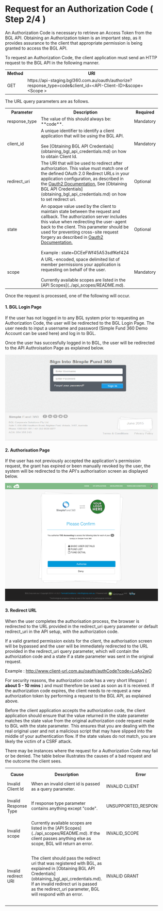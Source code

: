 # Request for an Authorization Code ( Step 2/4 )

An Authorization Code is necessary to retrieve an Access Token from the BGL API.  Obtaining an Authorization token is an important step, as it provides assurance to the client that appropriate permission is being granted to access the BGL API.

To request an Authorization Code, the client application must send an HTTP request to the BGL API in the following manner.

<table>
    <tr>
        <th>Method</th>
        <th>URI</th>
    </tr>
    <tr>
        <td>GET</td>
        <td>https://api-staging.bgl360.com.au/oauth/authorize?response_type=code&client_id=&lt;API-Client-ID&gt;&scope=&lt;Scope &gt;</td>
    </tr>
</table>

The URL query parameters are as follows.

<table>
    <tr>
        <th>Parameter</th>
        <th>Description</th>
        <th>Required</th>
    </tr>
    <tr>
        <td>response_type</td>
        <td>The value of this should always be: **code**.</td>
        <td>Mandatory</td>
    </tr>
    <tr>
        <td>client_id</td>
        <td>A unique identifier to identify a client application that will be using the BGL API.
        <br><br>See [Obtaining BGL API Credentials](obtaining_bgl_api_credentials.md) on how to obtain Client Id.</td>
        <td>Mandatory</td>
    </tr>
    <tr>
        <td>redirect_uri</td>
        <td>The URI that will be used to redirect after authorization.  This value must match one of the defined OAuth 2.0 Redirect URLs in your application configuration, as described in the <a href="http://tools.ietf.org/html/rfc6749#section-3.1.2">Oauth2 Documentation.</a>  See [Obtaining BGL API Credentials](obtaining_bgl_api_credentials.md) on how to set redirect uri.</td>
        <td>Optional</td>
    </tr>
    <tr>
        <td>state</td>
        <td>An opaque value used by the client to maintain state between the request and callback. The authorization server includes this value when redirecting the user-agent back to the client. This parameter should be used for preventing cross-site request forgery as described in <a href="http://tools.ietf.org/html/rfc6749#section-10.12">Oauth2 Documentation.</a><br><br> Example : state=DCEeFWf45A53sdfKef424</td>
        <td>Optional</td>
    </tr>
    <tr>
        <td>scope</td>
        <td>A URL-encoded, space delimited list of member permissions your application is requesting on behalf of the user.  <br><br> Currently available scopes are listed in the [API Scopes](../api_scopes/README.md).</td>
        <td>Mandatory</td>
    </tr>
</table>

Once the request is processed, one of the following will occur.

#### 1. BGL Login Page

If the user has not logged in to any BGL system prior to requesting an Authorization Code, the user will be redirected to the BGL Login Page.  The user needs to input a username and password (Simple Fund 360 Demo Account can be used here) and log in to BGL.

Once the user has succesfully logged in to BGL, the user will be redirected to the API Authroisation Page as explained below.

![logo](../images/BGLAuthenticationScreen.png "BGL Authentication Page")


#### 2. Authorisation Page

If the user has not previously accepted the application's permission request, the grant has expired or been manually revoked by the user, the system will be redirected to the API's authorisation screen as displayed below.

![logo](../images/APIAuthorizationScreen.png "API Authorization Page")

#### 3. Redirect URL

When the user completes the authorisation process, the browser is redirected to the URL  provided in the redirect_uri query parameter or default redirect_uri in the API setup, with the authorization code.

If a valid granted permission exists for the client, the authorisation screen will be bypassed and the user will be immediately redirected to the URL provided in the redirect_uri query parameter, which will contain the authorization code and a state if a state parameter was sent in the original request.

Example : http://www.client-url.com.au/oauth/authCode?code=LqAx2wO

For security reasons, the authorization code has a very short lifespan ( **about 5 - 10 mins** ) and must therefore be used as soon as it is received.  If the authorization code expires, the client needs to re-request a new authorization token by performing a request to the BGL API, as explained above.

Before the client application accepts the authorization code, the client application should ensure that the value returned in the state parameter matches the state value from the original authorization code request made to BGL with the state parameter. This ensures that you are dealing with the real original user and not a malicious script that may have slipped into the middle of your authentication flow.  If the state values do not match, you are likely the victim of a CSRF attack.

There may be instances where the request for a Authorization Code may fail or be denied.  The table below illustrates the causes of a bad request and the outcome the client sees.

<table>
    <tr>
        <th>Cause</th>
        <th>Description</th>
        <th>Error</th>
        <th>Error Description</th>
    </tr>
    <tr>
        <td>Invalid Client Id</td>
        <td>When an invalid client id is passed as a query parameter.</td>
        <td>INVALID CLIENT</td>
        <td>BAD CLIENT CREDENTIALS</td>
    </tr>
    <tr>
        <td>Invalid Response Type</td>
        <td>If response type parameter contains anything except "code".</td>
        <td>UNSUPPORTED_RESPONSE_TYPE</td>
        <td>UNSUPPORTED RESPONSE TYPE &lt;The passed invalid code&gt;</td>
    </tr>
    <tr>
        <td>Invalid scope</td>
        <td>Currently available scopes are listed in the [API Scopes](../api_scopes/README.md). If the client passes anything else as scope, BGL will return an error.</td>
        <td>INVALID_SCOPE</td>
        <td>Invalid scope : &lt;The invalid scope passed&gt;</td>
    </tr>
    <tr>
        <td>Invalid redirect URI</td>
        <td>The client should pass the redirect uri that was registered with BGL, as explained in [Obtaining BGL API Credentials](obtaining_bgl_api_credentials.md). If an invalid redirect uri is passed as the redirect_uri parameter, BGL will respond with an error.</td>
        <td>INVALID GRANT</td>
        <td>INVALID REDIRECT: &lt;passed invalid uri&gt; DOES NOT MATCH ONE OF THE REGISTERED VALUES: [&lt;the url that is registered with the system&gt;]</td>
    </tr>

</table>
